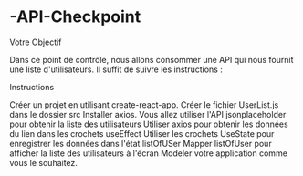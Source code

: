 # -API-Checkpoint

Votre Objectif

Dans ce point de contrôle, nous allons consommer une API qui nous fournit une liste d'utilisateurs. Il suffit de suivre les instructions :

Instructions

Créer un projet en utilisant create-react-app.
Créer le fichier UserList.js dans le dossier src
Installer axios.
Vous allez utiliser l'API jsonplaceholder pour obtenir la liste des utilisateurs 
Utiliser axios pour obtenir les données du lien dans les crochets useEffect
Utiliser les crochets UseState pour enregistrer les données dans l'état listOfUSer 
Mapper listOfUser pour afficher la liste des utilisateurs à l'écran 
Modeler votre application comme vous le souhaitez.
